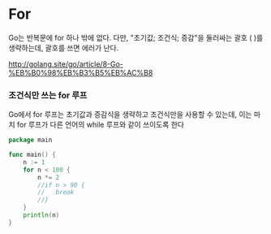 # For

Go는 반복문에 for 하나 밖에 없다. 다만, "초기값; 조건식; 증감"을 둘러싸는 괄호 ( )를 생략하는데, 괄호를 쓰면 에러가 난다.

http://golang.site/go/article/8-Go-%EB%B0%98%EB%B3%B5%EB%AC%B8

### 조건식만 쓰는 for 루프

Go에서 for 루프는 초기값과 증감식을 생략하고 조건식만을 사용할 수 있는데, 이는 마치 for 루프가 다른 언어의 while 루프와 같이 쓰이도록 한다

~~~go
package main

func main() {
    n := 1
    for n < 100 {
        n *= 2      
        //if n > 90 {
        //   break 
        //}     
    }
    println(n)
}
~~~